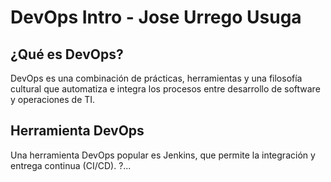 # DevOps Intro - Jose Urrego Usuga

## ¿Qué es DevOps?
DevOps es una combinación de prácticas, herramientas y una filosofía cultural que automatiza e integra los procesos entre desarrollo de software y operaciones de TI.

## Herramienta DevOps
Una herramienta DevOps popular es Jenkins, que permite la integración y entrega continua (CI/CD).
?...
